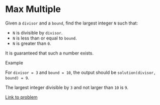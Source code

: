 # Max Multiple

Given a `divisor` and a `bound`, find the largest integer `N` such that:

* `N` is divisible by `divisor`.
* `N` is less than or equal to `bound`.
* `N` is greater than `0`.

It is guaranteed that such a number exists.

Example

For `divisor = 3` and `bound = 10`, the output should be `solution(divisor, bound) = 9`.

The largest integer divisible by `3` and not larger than `10` is `9`.

[Link to problem](https://app.codesignal.com/arcade/code-arcade/intro-gates/HEsmEacHr2s9wahjr)